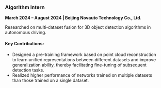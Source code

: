 ### **Algorithm Intern**  
**March 2024 – August 2024 | Beijing Novauto Technology Co., Ltd.**  

Researched on multi-dataset fusion for 3D object detection algorithms in autonomous driving.

#### Key Contributions:  
- Designed a pre-training framework based on point cloud reconstruction to learn unified representations between different datasets and improve generalization ability, thereby facilitating fine-tuning of subsequent detection tasks.  
- Realized higher performance of networks trained on multiple datasets than those trained on a single dataset.  

<!-- --- -->

